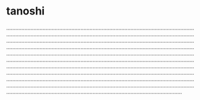 # tanoshi

............................................................................................................................................................................................................................................................................................................................................................................................................................................................................................................................................................................................................................................................................................................................................................................................................................................................................................................................................................................................................................................................................................................................................................................................................................................................................................................................................................................................................